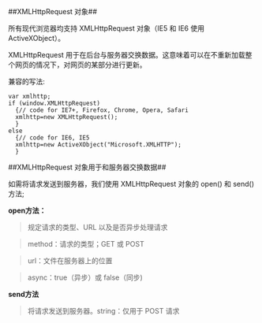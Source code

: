 ##XMLHttpRequest 对象##
	
所有现代浏览器均支持 XMLHttpRequest 对象（IE5 和 IE6 使用 ActiveXObject）。

XMLHttpRequest 用于在后台与服务器交换数据。这意味着可以在不重新加载整个网页的情况下，对网页的某部分进行更新。

兼容的写法:

	var xmlhttp;
	if (window.XMLHttpRequest)
	  {// code for IE7+, Firefox, Chrome, Opera, Safari
	  xmlhttp=new XMLHttpRequest();
	  }
	else
	  {// code for IE6, IE5
	  xmlhttp=new ActiveXObject("Microsoft.XMLHTTP");
	  }

##XMLHttpRequest 对象用于和服务器交换数据##

如需将请求发送到服务器，我们使用 XMLHttpRequest 对象的 open() 和 send() 方法;

**open方法：**
>规定请求的类型、URL 以及是否异步处理请求

>method：请求的类型；GET 或 POST

>url：文件在服务器上的位置

>async：true（异步）或 false（同步)

**send方法**
>将请求发送到服务器。string：仅用于 POST 请求